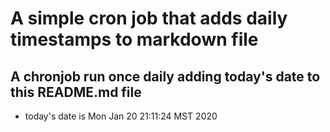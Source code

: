 A simple cron job that adds daily timestamps to markdown file
============================================================
## A chronjob run once daily adding today's date to this README.md file
* today's date is Mon Jan 20 21:11:24 MST 2020
